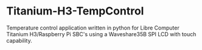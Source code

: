 # Titanium-H3-TempControl
 Temperature control application written in python for Libre Computer Titanium H3/Raspberry Pi SBC's using a Waveshare35B SPI LCD with touch capability.
